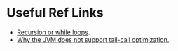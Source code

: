 # Useful Ref Links

- [Recursion or while loops](https://softwareengineering.stackexchange.com/questions/182314/recursion-or-while-loops).
- [Why the JVM does not support tail-call optimization.](https://stackoverflow.com/questions/3616483/why-does-the-jvm-still-not-support-tail-call-optimization).
